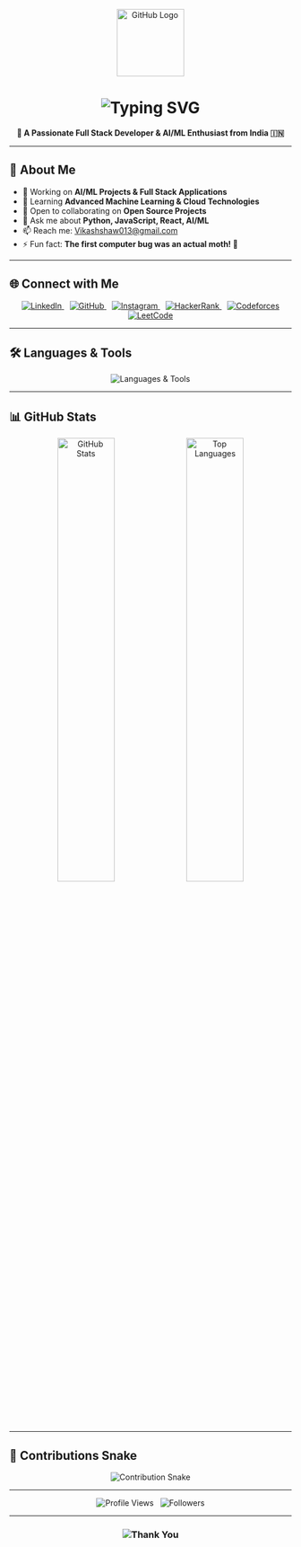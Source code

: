 <p align="center">
  <img src="https://github.githubassets.com/images/modules/logos_page/GitHub-Mark.png" width="120" alt="GitHub Logo" />
</p>

<h1 align="center">
  <img src="https://readme-typing-svg.herokuapp.com/?font=Righteous&size=36&center=true&vCenter=true&width=600&height=90&duration=3000&lines=Hi+There!+👋;I'm+Vikash+Shaw!" alt="Typing SVG" />
</h1>

<p align="center">
  <strong>🚀 A Passionate Full Stack Developer & AI/ML Enthusiast from India 🇮🇳</strong>
</p>

---

## 🎯 About Me

- 🔭 Working on **AI/ML Projects & Full Stack Applications**  
- 🌱 Learning **Advanced Machine Learning & Cloud Technologies**  
- 👯 Open to collaborating on **Open Source Projects**  
- 💬 Ask me about **Python, JavaScript, React, AI/ML**  
- 📫 Reach me: [Vikashshaw013@gmail.com](mailto:Vikashshaw013@gmail.com)  
- ⚡ Fun fact: **The first computer bug was an actual moth! 🐛**

---

## 🌐 Connect with Me

<p align="center">
  <a href="https://linkedin.com/in/vikashshaw" target="_blank" style="margin:0 5px">
    <img src="https://img.shields.io/badge/LinkedIn-0A66C2?logo=linkedin&logoColor=white&style=flat-square" alt="LinkedIn"/>
  </a>
  <a href="https://github.com/codebyvs" target="_blank" style="margin:0 5px">
    <img src="https://img.shields.io/badge/GitHub-181717?logo=github&logoColor=white&style=flat-square" alt="GitHub"/>
  </a>
  <a href="https://instagram.com/vikashshaw.me" target="_blank" style="margin:0 5px">
    <img src="https://img.shields.io/badge/Instagram-E4405F?logo=instagram&logoColor=white&style=flat-square" alt="Instagram"/>
  </a>
  <a href="https://www.hackerrank.com/@vikashshaw9622" target="_blank" style="margin:0 5px">
    <img src="https://img.shields.io/badge/HackerRank-2EC866?logo=hackerrank&logoColor=white&style=flat-square" alt="HackerRank"/>
  </a>
  <a href="https://codeforces.com/profile/vikash_shaw" target="_blank" style="margin:0 5px">
    <img src="https://img.shields.io/badge/Codeforces-445F9D?logo=codeforces&logoColor=white&style=flat-square" alt="Codeforces"/>
  </a>
  <a href="https://leetcode.com/vikash_kumar_shaw" target="_blank" style="margin:0 5px">
    <img src="https://img.shields.io/badge/LeetCode-FFA116?logo=leetcode&logoColor=black&style=flat-square" alt="LeetCode"/>
  </a>
</p>

---

## 🛠️ Languages & Tools

<p align="center">
  <img src="https://skillicons.dev/icons?i=c,cpp,java,javascript,typescript,python,php,html,css,bootstrap,tailwind,react,redux,nextjs,vuejs,nodejs,express,flask,mongodb,mysql,postgresql,oracle,microsoftsql,tensorflow,pytorch,opencv,scikitlearn,pandas,seaborn,aws,heroku,git,linux,bash,postman,figma,babel,arduino,appwrite" alt="Languages & Tools" />
</p>

---

## 📊 GitHub Stats

<p align="center">
  <img src="https://github-readme-stats.vercel.app/api?username=codebyvs&show_icons=true&theme=github_dark&hide_border=true" width="45%" alt="GitHub Stats" />
  <img src="https://github-readme-stats.vercel.app/api/top-langs/?username=codebyvs&layout=compact&theme=github_dark&hide_border=true" width="45%" alt="Top Languages" />
</p>

---

## 🐍 Contributions Snake

<p align="center">
  <picture>
    <source media="(prefers-color-scheme: dark)" srcset="https://raw.githubusercontent.com/codebyvs/codebyvs/output/github-contribution-grid-snake-dark.svg" />
    <img src="https://raw.githubusercontent.com/codebyvs/codebyvs/output/github-contribution-grid-snake.svg" alt="Contribution Snake" />
  </picture>
</p>

---

<p align="center">
  <img src="https://komarev.com/ghpvc/?username=codebyvs&style=flat-square&color=blue" alt="Profile Views" />
  &nbsp;
  <img src="https://img.shields.io/github/followers/codebyvs?label=Followers&style=social" alt="Followers" />
</p>

---

<h3 align="center">
  <img src="https://readme-typing-svg.herokuapp.com/?font=Righteous&size=24&center=true&vCenter=true&width=550&height=60&duration=3000&lines=Thanks+for+visiting!+✌️;Let's+connect+and+collaborate!😊" alt="Thank You" />
</h3>
